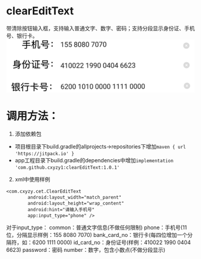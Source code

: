 # clearEditText
带清除按钮输入框，支持输入普通文字、数字、密码；支持分段显示身份证、手机号、银行卡。
![](https://github.com/cxyzy1/clearEditText/raw/master/screenshot/Screenshot.png)
# 调用方法：
1. 添加依赖包
- 项目根目录下build.gradle的allprojects->repositories下增加`maven { url 'https://jitpack.io' }`
- app工程目录下build.gradle的dependencies中增加`implementation 'com.github.cxyzy1:clearEditText:1.0.1'`
2. xml中使用样例
```
<com.cxyzy.cet.ClearEditText
        android:layout_width="match_parent"
        android:layout_height="wrap_content"
        android:hint="请输入手机号"
        app:input_type="phone" />
```
对于input_type：
common：普通文字信息(不做任何限制)
phone：手机号(11位，分隔显示样例：155 8080 7070)
bank_card_no：银行卡(每四位增加一个分隔符，如：6200 1111 0000)
id_card_no：身份证号(样例：410022 1990 0404 6623)
password：密码
number：数字，包含小数点(不做分段显示)
